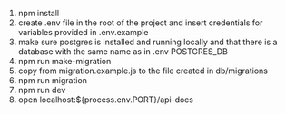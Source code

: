 1. npm install
2. create .env file in the root of the project and insert credentials for variables provided in .env.example
3. make sure postgres is installed and running locally and that there is a database with the same name as in .env POSTGRES_DB
4. npm run make-migration
5. copy from migration.example.js to the file created in db/migrations
6. npm run migration
7. npm run dev
8. open localhost:${process.env.PORT}/api-docs
